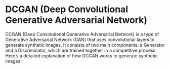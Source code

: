 # **DCGAN (Deep Convolutional Generative Adversarial Network)**

DCGAN (Deep Convolutional Generative Adversarial Network) is a type of Generative Adversarial Network (GAN) that uses convolutional layers to generate synthetic images. It consists of two main components: a Generator and a Discriminator, which are trained together in a competitive process. Here’s a detailed explanation of how DCGAN works to generate synthetic images:

